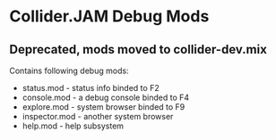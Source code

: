 Collider.JAM Debug Mods
=======================

## Deprecated, mods moved to collider-dev.mix

Contains following debug mods:

* status.mod - status info binded to F2
* console.mod - a debug console binded to F4
* explore.mod - system browser binded to F9
* inspector.mod - another system browser
* help.mod - help subsystem

